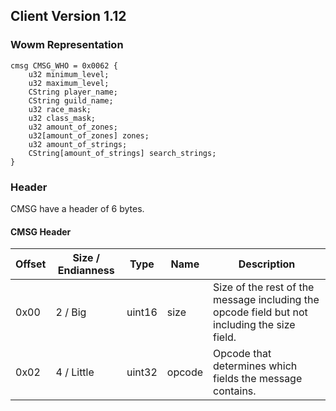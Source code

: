 ## Client Version 1.12

### Wowm Representation
```rust,ignore
cmsg CMSG_WHO = 0x0062 {
    u32 minimum_level;    
    u32 maximum_level;    
    CString player_name;    
    CString guild_name;    
    u32 race_mask;    
    u32 class_mask;    
    u32 amount_of_zones;    
    u32[amount_of_zones] zones;    
    u32 amount_of_strings;    
    CString[amount_of_strings] search_strings;    
}

```
### Header
CMSG have a header of 6 bytes.

#### CMSG Header
| Offset | Size / Endianness | Type   | Name   | Description |
| ------ | ----------------- | ------ | ------ | ----------- |
| 0x00   | 2 / Big           | uint16 | size   | Size of the rest of the message including the opcode field but not including the size field.|
| 0x02   | 4 / Little        | uint32 | opcode | Opcode that determines which fields the message contains.|

